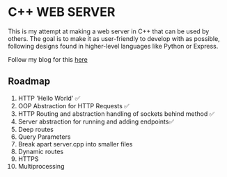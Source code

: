# C++ WEB SERVER
This is my attempt at making a web server in C++ that can be used by others. The goal is to make it as user-friendly to develop with as possible, following designs found in higher-level languages like Python or Express.

Follow my blog for this [here](https://medium.com/@ruben.alias715)


## Roadmap
1. HTTP 'Hello World'  ✅
2. OOP Abstraction for HTTP Requests ✅
3. HTTP Routing and abstraction handling of sockets behind method ✅
4. Server abstraction for running and adding endpoints✅
5. Deep routes
6. Query Parameters
7. Break apart server.cpp into smaller files
8. Dynamic routes
9. HTTPS
10. Multiprocessing
